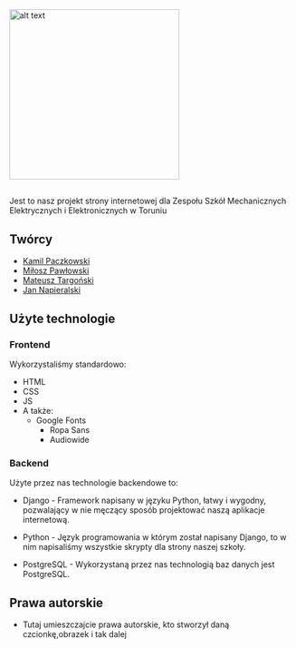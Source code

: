 <img src="https://user-images.githubusercontent.com/37217644/51431580-4814b980-1c2b-11e9-9f8c-ade9259f47c0.png" alt="alt text" width="300" height="300">

##

Jest to nasz projekt strony internetowej dla Zespołu Szkół Mechanicznych Elektrycznych i Elektronicznych w Toruniu

## Twórcy
 * [Kamil Paczkowski](https://github.com/ShamanDev)
 * [Miłosz Pawłowski](https://github.com/belbekyt)
 * [Mateusz Targoński](https://github.com/Zeusiek)
 * [Jan Napieralski](https://github.com/REVANPL)
 

## Użyte technologie

### Frontend

Wykorzystaliśmy standardowo:

 * HTML
 * CSS
 * JS
 *  A także:
    * Google Fonts 
      * Ropa Sans 
      * Audiowide

### Backend

Użyte przez nas technologie backendowe to:

  * Django - Framework napisany w języku Python, łatwy i wygodny, pozwalający w nie męczący sposób projektować naszą aplikacje internetową.

  * Python - Język programowania w którym został napisany Django, to w nim napisaliśmy wszystkie skrypty dla strony naszej szkoły.

  * PostgreSQL - Wykorzystaną przez nas technologią baz danych jest PostgreSQL.
  
## Prawa autorskie
 * Tutaj umieszczajcie prawa autorskie, kto stworzył daną czcionkę,obrazek i tak dalej
